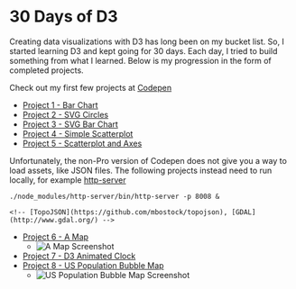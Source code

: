 30 Days of D3
=============

Creating data visualizations with D3 has long been on my bucket list. So, I started learning D3 and kept going for 30 days. Each day, I tried to build something from what I learned. Below is my progression in the form of completed projects.


Check out my first few projects at [Codepen](http://codepen.io/collection/AOENPY/)

- [Project 1 - Bar Chart](http://codepen.io/tommyt/pen/QEwzWz)
- [Project 2 - SVG Circles](http://codepen.io/tommyt/pen/WxbLRm)
- [Project 3 - SVG Bar Chart](http://codepen.io/tommyt/pen/jrPqKy)
- [Project 4 - Simple Scatterplot](http://codepen.io/tommyt/pen/RRPxYy)
- [Project 5 - Scatterplot and Axes](http://codepen.io/tommyt/pen/jrPRPe)

Unfortunately, the non-Pro version of Codepen does not give you a way to load assets, like JSON files. The following projects instead need to run locally, for example [http-server](https://github.com/indexzero/http-server)

    ./node_modules/http-server/bin/http-server -p 8008 &

    <!-- [TopoJSON](https://github.com/mbostock/topojson), [GDAL](http://www.gdal.org/) -->

- [Project 6 - A Map](http://codepen.io/tommyt/pen/pbJBJq)
    - ![A Map Screenshot](https://raw.githubusercontent.com/thtruo/30-Days-of-D3/master/img/Project%206%20-%20A%20Map.png)
- [Project 7 - D3 Animated Clock](http://codepen.io/tommyt/pen/JKGdgv)
- [Project 8 - US Population Bubble Map](http://codepen.io/tommyt/pen/OXMygM)
    - ![US Population Bubble Map Screenshot](https://raw.githubusercontent.com/thtruo/30-Days-of-D3/master/img/Project%208%20-%20US%20Population%20Map.png)